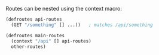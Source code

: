 Routes can be nested using the context macro:

```clojure
(defroutes api-routes
  (GET "/something" [] ...))   ; matches /api/something

(defroutes main-routes
  (context "/api" [] api-routes)
  other-routes)
```